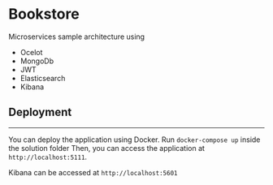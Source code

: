 # Bookstore

Microservices sample architecture using

- Ocelot
- MongoDb
- JWT
- Elasticsearch
- Kibana

## Deployment

---
You can deploy the application using Docker.
Run `docker-compose up` inside the solution folder
Then, you can access the application at `http://localhost:5111`.

Kibana can be accessed at `http://localhost:5601`
